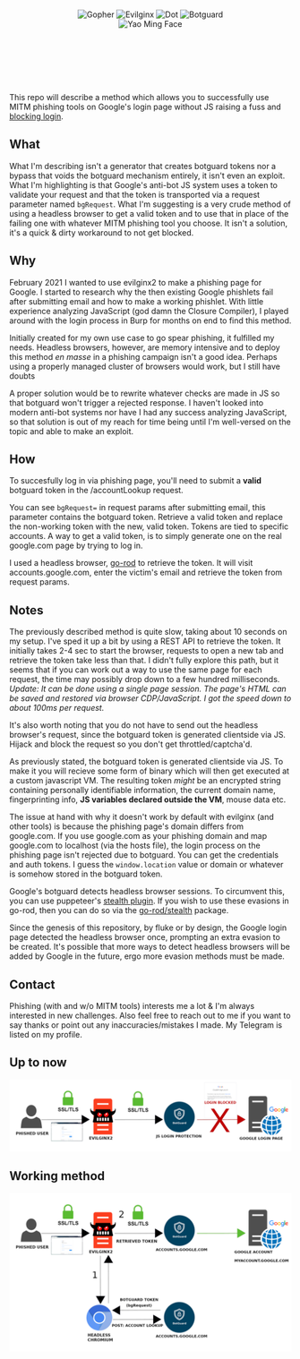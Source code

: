 <div align="center" style="padding: 100px;">
  <img alt="Gopher" src="https://www.upload.ee/image/13836698/XlhdIMk_sml_sml.png" height="100" />
    <img alt="Evilginx" src="https://raw.githubusercontent.com/kgretzky/evilginx2/master/media/img/evilginx2-title-black-512.png" height="60" />
  <img alt="Dot" src="https://fontmeme.com/permalink/220128/1d7d530a9125676cd8dd5f505cc69831.png" height="10" />
    <img alt="Botguard" src="https://fontmeme.com/permalink/220128/bb533f894a48dd9253154f24a45f00d6.png" height="60" />
    <img alt="Yao Ming Face" src="https://www.pngall.com/wp-content/uploads/2016/05/Yao-Ming-Face-PNG.png" height="80" s />
</div>


This repo will describe a method which allows you to successfully use MITM phishing tools on Google's login page without JS raising a fuss and [blocking login](https://i.stack.imgur.com/MnjWd.png). 

## What

What I'm describing isn't a generator that creates botguard tokens nor a bypass that voids the botguard mechanism entirely, it isn't even an exploit. What I'm highlighting is that Google's anti-bot JS system uses a token to validate your request and that the token is transported via a request parameter named `bgRequest`. What I'm suggesting is a very crude method of using a headless browser to get a valid token and to use that in place of the failing one with whatever MITM phishing tool you choose. It isn't a solution, it's a quick & dirty workaround to not get blocked. 

## Why

February 2021 I wanted to use evilginx2 to make a phishing page for Google. I started to research why the then existing Google phishlets fail after submitting email and how to make a working phishlet. With little experience analyzing JavaScript (god damn the Closure Compiler), I played around with the login process in Burp for months on end to find this method.

Initially created for my own use case to go spear phishing, it fulfilled my needs. Headless browsers, however, are memory intensive and to deploy this method *en masse* in a phishing campaign isn't a good idea. Perhaps using a properly managed cluster of browsers would work, but I still have doubts

A proper solution would be to rewrite whatever checks are made in JS so that botguard won't trigger a rejected response. I haven't looked into modern anti-bot systems nor have I had any success analyzing JavaScript, so that solution is out of my reach for time being until I'm well-versed on the topic and able to make an exploit. 

## How

To succesfully log in via phishing page, you'll need to submit a **valid** botguard token in the /accountLookup request.

You can see `bgRequest=` in request params after submitting email, this parameter contains the botguard token.
Retrieve a valid token and replace the non-working token with the new, valid token.
Tokens are tied to specific accounts. A way to get a valid token, is to simply generate one on the real google.com page by trying to log in.

I used a headless browser, [go-rod](https://github.com/go-rod/rod) to retrieve the token. It will visit accounts.google.com, enter the victim's email and retrieve the token from request params.

## Notes

The previously described method is quite slow, taking about 10 seconds on my setup. I've sped it up a bit by using a REST API to retrieve the token. It initially takes 2-4 sec to start the browser, requests to open a new tab and retrieve the token take less than that. I didn't fully explore this path, but it seems that if you can work out a way to use the same page for each request, the time may possibly drop down to a few hundred milliseconds. 
*Update: It can be done using a single page session. The page's HTML can be saved and restored via browser CDP/JavaScript. I got the speed down to about 100ms per request.*

It's also worth noting that you do not have to send out the headless browser's request, since the botguard token is generated clientside via JS. Hijack and block the request so you don't get throttled/captcha'd.

As previously stated, the botguard token is generated clientside via JS. To make it you will recieve some form of binary which will then get executed at a custom javascript VM. The resulting token *might* be an encrypted string containing personally identifiable information, the current domain name, fingerprinting info, **JS variables declared outside the VM**, mouse data etc.

The issue at hand with why it doesn't work by default with evilginx (and other tools) is because the phishing page's domain differs from google.com. If you use google.com as your phishing domain and map google.com to localhost (via the hosts file), the login process on the phishing page isn't rejected due to botguard. You can get the credentials and auth tokens. I guess the `window.location` value or domain or whatever is somehow stored in the botguard token.

Google's botguard detects headless browser sessions. To circumvent this, you can use puppeteer's [stealth plugin](https://www.npmjs.com/package/puppeteer-extra-plugin-stealth). If you wish to use these evasions in go-rod, then you can do so via the [go-rod/stealth](https://github.com/go-rod/stealth) package. 

Since the genesis of this repository, by fluke or by design, the Google login page detected the headless browser once, prompting an extra evasion to be created.  It's possible that more ways to detect headless browsers will be added by Google in the future, ergo more evasion methods must be made.

## Contact

Phishing (with and w/o MITM tools) interests me a lot & I'm always interested in new challenges. Also feel free to reach out to me if you want to say thanks or point out any inaccuracies/mistakes I made. My Telegram is listed on my profile. 

## Up to now

![current](./current.png)

## Working method

![botguard](./botguard.png)



